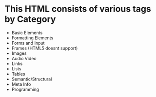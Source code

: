 # This HTML consists of various tags by Category
- Basic Elements
- Formatting Elements
- Forms and Input
- Frames (HTML5 doesnt support)
- Images 
- Audio Video
- Links
- Lists
- Tables
- Semantic/Structural
- Meta Info
- Programming
